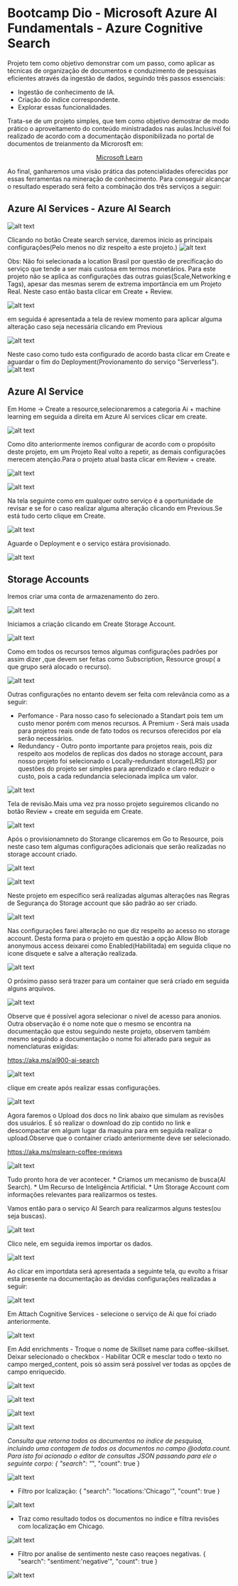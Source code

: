 # Bootcamp Dio - Microsoft Azure AI Fundamentals - Azure Cognitive Search
Projeto tem como objetivo demonstrar com um passo, como aplicar as técnicas de organização de documentos e conduzimento de pesquisas eficientes através da ingestão de dados, seguindo três passos essenciais: 
 * Ingestão de conhecimento de IA.
 * Criação do índice correspondente.
 * Explorar essas funcionalidades.
  <p>Trata-se de um projeto simples, que tem como objetivo demostrar de modo prático o aproveitamento do conteúdo ministradados nas aulas.Inclusivél foi realizado de acordo com a documentação disponibilizada no portal de documentos de treianmento da Microrosft em:</p>

 [<center> Microsoft Learn</center>](https://aka.ms/ai900-ai-search)

 <p> Ao final, ganharemos uma visão prática das potencialidades oferecidas por essas ferramentas na mineração de conhecimento.
   Para conseguir alcançar o resultado esperado será feito a combinação dos três serviços a seguir:</>

## Azure AI Services - Azure AI Search
![alt text](\images\image-4.png)

Clicando no botão Create search service, daremos inicio as principais configurações(Pelo menos no diz respeito a este projeto.)
![alt text](\images\image-3.png)

Obs: Não foi selecionada a location Brasil por questão de precificação do serviço que tende a ser mais custosa em termos monetários.
   Para este projeto não se aplica as configurações das outras guias(Scale,Networking e Tags), apesar das mesmas serem de extrema importância em um Projeto Real.
   Neste caso então basta clicar em Create + Review.

![alt text](\images\image-5.png)

em seguida é apresentada a tela de review momento para aplicar alguma alteração caso seja necessária clicando em Previous

![alt text](\images\image-6.png)

Neste caso como tudo esta configurado de acordo basta clicar em Create e aguardar o fim do Deployment(Provionamento do serviço "Serverless").
![alt text](\images\image-8.png)

## Azure AI Service

Em Home -> Create a resource,selecionaremos a categoria Ai + machine learning em seguida a direita em  Azure AI services clicar em create.

![alt text](\images\image-11.png)

Como dito anteriormente iremos configurar de acordo com o propósito deste projeto, em um Projeto Real volto a repetir, as demais configurações merecem atenção.Para o projeto atual basta clicar em Review + create.

![alt text](\images\image-12.png)

![alt text](\images\image-13.png)

Na tela seguinte como em qualquer outro serviço é a oportunidade de revisar e se for o caso realizar alguma alteração clicando em Previous.Se está tudo certo clique em Create.

![alt text](\images\image-14.png)

Aguarde o Deployment e o serviço estára provisionado.

![alt text](\images\image-15.png)


## Storage Accounts

Iremos criar uma conta de armazenamento do zero.

![alt text](\images\image-16.png)

Iniciamos a criação clicando em Create Storage Account.

![alt text](\images\image-17.png)

Como em todos os recursos temos algumas configurações padrões por assim dizer ,que devem ser feitas como Subscription, Resource group( a que grupo será alocado o recurso).

![alt text](\images\image-18.png)

Outras configurações no entanto devem ser feita com relevância como as a seguir:
  * Perfomance - Para nosso caso fo selecionado a  Standart pois tem um custo menor porém com menos recursos.
    A Premium - Será mais usada para projetos reais onde de fato todos os recursos oferecidos por ela serão necessários.
  * Redundancy - Outro ponto importante para projetos reais, pois diz respeito aos modelos de  replicas dos dados no storage account, para nosso projeto foi selecionado o Locally-redundant storage(LRS) por questões do projeto ser simples para aprendizado e claro reduzir o custo, pois a cada redundancia selecionada implica um valor.

  ![alt text](\images\image-19.png)

  Tela de revisão.Mais uma vez pra nosso projeto seguiremos clicando no botão Review + create em seguida em Create.

  ![alt text](\images\image-20.png)

  Após o provisionamneto do Storange clicaremos em Go  to Resource, pois neste caso tem algumas configurações adicionais que serão realizadas no storage account criado.

  ![alt text](\images\image-21.png)

  ![alt text](\images\image-22.png)

  Neste projeto em específico serã realizadas algumas alterações nas Regras de Segurança do Storage account que são padrão ao ser criado.

  ![alt text](\images\image-23.png)

  Nas configurações farei alteração no que diz respeito ao acesso no storage account. Desta forma para o projeto em questão a opção Allow Blob anonymous access deixarei como Enabled(Habilitada) em seguida clique no icone disquete e salve a alteração realizada.

  ![alt text](\images\image-24.png)

  O próximo passo será trazer para um container que será criado em seguida alguns arquivos.

  ![alt text](\images\image-25.png)

  <p>Observe que é possível agora selecionar o nivel de acesso para anonios.
  Outra observação é o nome note que o mesmo se encontra na documentação que estou seguindo neste projeto, observem também mesmo seguindo a documentação o nome foi alterado para seguir as nomenclaturas exigidas:</> 
  
  https://aka.ms/ai900-ai-search

  ![alt text](\images\image-26.png)

  clique em create após realizar essas configurações.

  ![alt text](\images\image-27.png)

  Agora faremos o Upload dos docs no link abaixo que simulam as revisões dos usuários. É só realizar o download do zip contido no link e descompactar em algum lugar da maquina para em seguida realizar o upload.Observe que o container criado anteriormente deve ser selecionado.

  https://aka.ms/mslearn-coffee-reviews

  ![alt text](\images\image-33.png)

  Tudo pronto hora de ver acontecer.
     * Criamos um mecanismo de busca(AI Search).
     * Um Recurso de Inteligência Artificial.
     * Um Storage Account com informações relevantes para realizarmos os testes.

   Vamos então para o serviço AI Search para realizarmos alguns testes(ou seja buscas).

   ![alt text](\images\image-29.png)  

   Clico nele, em seguida iremos importar os dados.

   ![alt text](\images\image-31.png)

   Ao clicar em importdata será apresentada a seguinte tela, qu evolto a frisar esta presente na documentação as devidas configurações realizadas a seguir:

   ![alt text](\images\image-34.png)

   Em Attach Cognitive Services - selecione o serviço de Ai que foi criado anteriormente.

   ![alt text](\images\image-35.png)

   Em Add enrichments - Troque o nome de Skillset name para coffee-skillset.
   Deixar selecionado o checkbox - Habilitar OCR e mesclar todo o texto no campo merged_content, pois só assim será possível ver todas as opções de campo enriquecido.

   ![alt text](\images\image-36.png)

   ![alt text](\images\image-37.png)

![alt text](\images\image-39.png)

![alt text](\images\image-40.png)

*Consulta que retorna todos os documentos no índice de pesquisa, incluindo uma contagem de todos os documentos no campo @odata.count. Para isto foi acionado o editor de consultas JSON passando para ele o seguinte corpo:
 {
    "search": "*",
    "count": true
}

![alt text](\images\image-44.png)

* Filtro por lcalização:
{
 "search": "locations:'Chicago'",
 "count": true
}

![alt text](\images\image-43.png)

 * Traz como resultado todos os documentos no índice e filtra revisões com localização em Chicago.

 ![alt text](\images\image-42.png)

 * Filtro por analise de sentimento neste caso reaçoes negativas.
 {
 "search": "sentiment:'negative'",
 "count": true
}

![alt text](\images\image-41.png)
 


  



   




